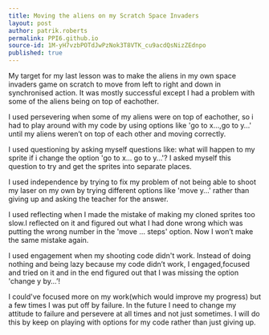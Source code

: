 ```yaml
---
title: Moving the aliens on my Scratch Space Invaders
layout: post
author: patrik.roberts
permalink: PPI6.github.io
source-id: 1M-yH7vzbPOTdJwPzNok3T8VTK_cu9acdQsNizZEdnpo
published: true
---
```

My target for my last lesson was to make  the aliens in my own space invaders game on scratch to move from left to right and down in synchronised action. It was mostly successful except I had a problem with some of the aliens being on top of eachother.          

I used persevering when some of my aliens were on top of eachother, so i had to play around with my code by using options like 'go to x…,go to y…' until my aliens weren’t on top of each other and moving correctly.

I used questioning by asking  myself questions like: what will happen to my sprite if i change the option 'go to x… go to y…'? I asked myself this question to try and get the sprites into separate places.

I used independence by trying to fix my problem of not being able to shoot my laser on my own by trying different options like 'move y…' rather than giving up and asking the teacher for the answer.

I used reflecting when I made the mistake of making my cloned sprites too slow.I reflected on it and figured out what I had done wrong which was putting the wrong number in the 'move … steps' option. Now I won’t make the same mistake again.

I used engagement when my shooting code didn't work. Instead of doing nothing and being lazy because my code didn’t work, I engaged,focused and tried on it and in the end figured out that I was missing the option 'change y by…’!

I could've focused more on my work(which would improve my progress) but a few times I was put off by failure. In the future I need to change my attitude to failure and persevere at all times and not just sometimes. I will do this by keep on playing with options for my code rather than just giving up.

                                                                                      

